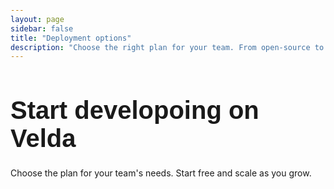 ```yaml
---
layout: page
sidebar: false
title: "Deployment options"
description: "Choose the right plan for your team. From open-source to enterprise-grade solutions."
---
```


<style>

/* Overall padding for the page */
body {
  padding: 2rem;
}

/* Styling for h1 headers */
h1 {
  font-family: 'Oswald', Arial, sans-serif;
  font-size: 2.5rem;
  font-weight: 700;
  color: var(--vp-c-brand-1);
  margin-bottom: 1.5rem;
}

/* Pricing Grid Layout */
.pricing-grid {
  display: grid;
  grid-template-columns: repeat(auto-fit, minmax(300px, 1fr));
  gap: 2rem;
  margin: 3rem 0;
}

@media (min-width: 768px) {
  .pricing-grid {
    grid-template-columns: repeat(3, 1fr);
    gap: 2rem;
  }
}

/* Enhanced card shadows */
.pricing-card:not(.featured):hover {
  transform: translateY(-2px);
  box-shadow: var(--vp-shadow-3);
}

/* Better responsive handling for pricing cards */
@media (max-width: 767px) {
  .pricing-grid {
    grid-template-columns: 1fr;
    gap: 1.5rem;
  }
  
  .pricing-card.featured {
    transform: none;
  }
}

h2 {
  font-family: 'Oswald', Arial, sans-serif;
  font-size: 2rem;
  font-weight: 600;
  color: var(--vp-c-brand-1);
  margin-bottom: 1rem;
}

/* Styling for list items */
.faq ol {
  padding-left: 1.5rem;
  margin-bottom: 1rem;
}

.faq li {
  font-family: 'Roboto', Arial, sans-serif;
  font-size: 1rem;
  line-height: 1.6;
  color: #333;
  margin-bottom: 0.5rem;
}
</style>
# Start developoing on Velda

Choose the plan for your team's needs. Start free and scale as you grow.

<div class="pricing-grid">
  <PricingCard 
    title="Open source"
    subtitle="Self-hosted"
    price="$0"
    period="forever"
    description="For developers who want full control and don't mind managing infrastructure."
    :features="[
      'Completely free',
      'Unlimited GPUs',
      'Choose your own cloud',
      'All data in your control',
      'Community support',
    ]"
    cta-text="Get Started"
    cta-link="https://github.com/velda-io/velda"
    badge="OPEN SOURCE"
  />

  <PricingCard 
    title="Individual"
    subtitle="Hosted"
    price="Pay As You Go"
    period=""
    description="Managed cloud with free tier and pay-as-you-scale pricing. Perfect for individual and small teams. "
    :features="[
      'Free studio (4-hour session limit)',
      'Pay-as-you-go pricing',
      'No cloud setup required',
      'Single US region',
      'Email support',
    ]"
    cta-text="Start for free"
    cta-link="https://novahub.dev"
    cta-class="primary"
    badge="MOST POPULAR"
    :featured="true"
  />

  <PricingCard 
    title="Enterprise"
    subtitle="Dedicated"
    price="Custom"
    period="pricing"
    description="Self hosted or dedicated infrastructure, premium support, and custom integrations for organizations of any size."
    :features="[
      'RBAC User management',
      'SSO / SAML integration',
      'Use your cloud credits',
      'Multiple hosting options',
      'Priority support',
    ]"
    cta-text="Book a demo"
    cta-link="https://calendar.app.google/xJC6qMwzQ6UdAFVs5"
    badge="ENTERPRISE"
  />
</div>

<CallToAction 
  title="Still deciding?"
  description="Our experts can help you make the right choice."
  :buttons="[
    { text: 'Book a free consultation', link: 'https://calendar.app.google/xJC6qMwzQ6UdAFVs5', variant: 'primary' },
  ]"
/>
